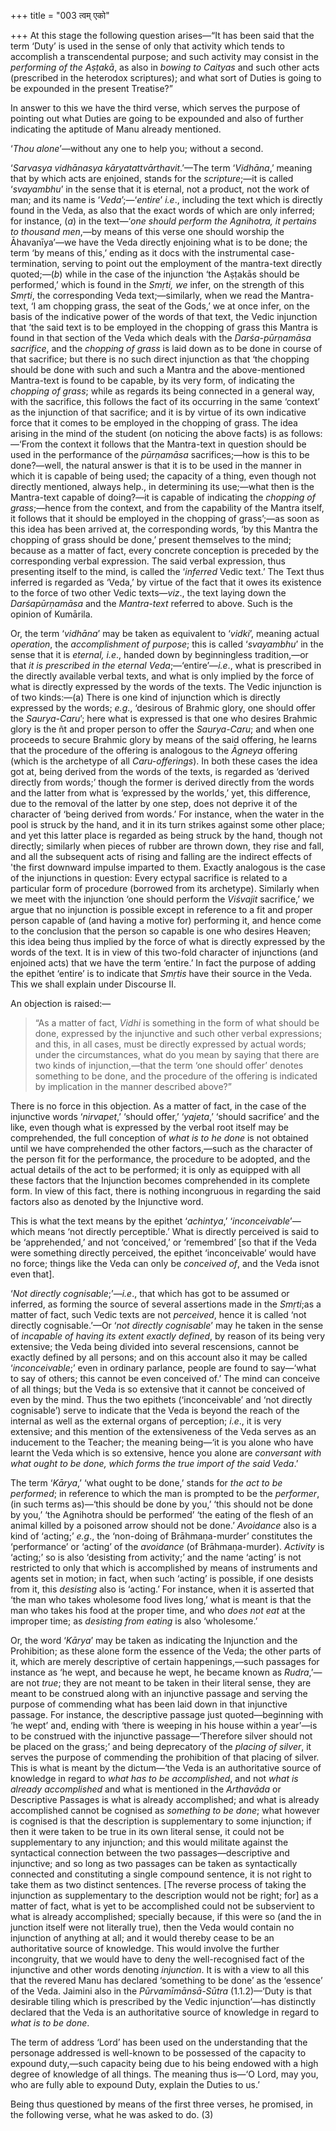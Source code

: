 +++
title = "003 त्वम् एको"

+++
At this stage the following question arises—“It has been said that the
term ‘Duty’ is used in the sense of only that activity which tends to
accomplish a transcendental purpose; and such activity may consist in
the *performing of the Aṣṭakā*, as also in *bowing to Caityas* and such
other acts (prescribed in the heterodox scriptures); and what sort of
Duties is going to be expounded in the present Treatise?”

In answer to this we have the third verse, which serves the purpose of
pointing out what Duties are going to be expounded and also of further
indicating the aptitude of Manu already mentioned.

‘*Thou alone*’—without any one to help you; without a second.

‘*Sarvasya vidhānasya kāryatattvārthavit*.’—The term ‘*Vidhāna*,’
meaning that by which acts are enjoined, stands for the *scripture*;—it
is called ‘*svayambhu*’ in the sense that it is eternal, not a product,
not the work of man; and its name is ‘*Veda*’;—‘*entire*’ *i.e*.,
including the text which is directly found in the Veda, as also that the
exact words of which are only inferred; for instance, (*a*) in the
text—‘*one should perform the Agnihotra, it pertains to thousand
men*,—by means of this verse one should worship the Āhavanīya’—we have
the Veda directly enjoining what is to be done; the term ‘by means of
this,’ ending as it docs with the instrumental case-termination, serving
to point out the employment of the mantra-text directly quoted;—(*b*)
while in the case of the injunction ‘the Aṣṭakās should be performed,’
which is found in the *Smṛti, we* infer, on the strength of this
*Smṛti*, the corresponding Veda text;—similarly, when we read the
Mantra-text, ‘I am chopping grass, the seat of the Gods,’ we at once
infer, on the basis of the indicative power of the words of that text,
the Vedic injunction that ‘the said text is to be employed in the
chopping of grass this Mantra is found in that section of the Veda which
deals with the *Darśa-pūrṇamāsa sacrifice*, and the *chopping of grass*
is laid down as to be done in course of that sacrifice; but there is no
such direct injunction as that ‘the chopping should be done with such
and such a Mantra and the above-mentioned Mantra-text is found to be
capable, by its very form, of indicating the *chopping of grass*; while
as regards its being connected in a general way, with the sacrifice,
this follows the fact of its occurring in the same ‘context’ as the
injunction of that sacrifice; and it is by virtue of its own indicative
force that it comes to be employed in the chopping of grass. The idea
arising in the mind of the student (on noticing the above facts) is as
follows:—‘From the context it follows that the Mantra-text in question
should be used in the performance of the *pūrṇamāsa* sacrifices;—how is
this to be done?—well, the natural answer is that it is to be used in
the manner in which it is capable of being used; the capacity of a
thing, even though not directly mentioned, always help., in determining
its use;—what then is the Mantra-text capable of doing?—it is capable of
indicating the *chopping of grass*;—hence from the context, and from the
capability of the Mantra itself, it follows that it should be employed
in the chopping of grass’;—as soon as this idea has been arrived at, the
corresponding words, ‘by this Mantra the chopping of grass should be
done,’ present themselves to the mind; because as a matter of fact,
every concrete conception is preceded by the corresponding verbal
expression. The said verbal expression, thus presenting itself to the
mind, is called the ‘*inferred* Vedic text.’ The Text thus inferred is
regarded as ‘Veda,’ by virtue of the fact that it owes its existence to
the force of two other Vedic texts—*viz*., the text laying down the
*Darśapūrṇamāsa* and the *Mantra-text* referred to above. Such is the
opinion of Kumārila.

Or, the term ‘*vidhāna*’ may be taken as equivalent to ‘*vidki*’,
meaning actual *operation*, the *accomplishment of purpose*; this is
called ‘*svayambhu*’ in the sense that it is *eternal, i.e*., handed
down by beginningless tradition,—or that *it is prescribed in the
eternal Veda*;—‘entire’—*i.e*., what is prescribed in the directly
available verbal texts, and what is only implied by the force of what is
directly expressed by the words of the texts. The Vedic injunction is of
two kinds:—(a) There is one kind of injunction which is directly
expressed by the words; *e.g*., ‘desirous of Brahmic glory, one should
offer the *Saurya-Caru*’; here what is expressed is that one who desires
Brahmic glory is the ñt and proper person to offer the *Saurya-Caru*;
and when one proceeds to secure Brahmic glory by means of the said
offering, he learns that the procedure of the offering is analogous to
the *Āgneya* offering (which is the archetype of all *Caru-offerings*).
In both these cases the idea got at, being derived from the words of the
texts, is regarded as ‘derived directly from words;’ though the former
is derived directly from the words and the latter from what is
‘expressed by the worlds,’ yet, this difference, due to the removal of
the latter by one step, does not deprive it of the character of ‘being
derived from words.’ For instance, when the water in the pool is struck
by the hand, and it in its turn strikes against some other place; and
yet this latter place is regarded as being struck by the hand, though
not directly; similarly when pieces of rubber are thrown down, they rise
and fall, and all the subsequent acts of rising and falling are the
indirect effects of 'the first downward impulse imparted to them.
Exactly analogous is the case of the injunctions in question: Every
ectypal sacrifice is related to a particular form of procedure (borrowed
from its archetype). Similarly when we meet with the injunction ‘one
should perform the *Viśvajit* sacrifice,’ we argue that no injunction is
possible except in reference to a fit and proper person capable of (and
having a motive for) performing it, and hence come to the conclusion
that the person so capable is one who desires Heaven; this idea being
thus implied by the force of what is directly expressed by the words of
the text. It is in view of this two-fold character of injunctions (and
enjoined acts) that we have the term ‘entire.’ In fact the purpose of
adding the epithet ‘entire’ is to indicate that *Smṛtis* have their
source in the Veda. This we shall explain under Discourse II.

An objection is raised:—

> “As a matter of fact, *Vidhi* is something in the form of what should
> be done, expressed by the injunctive and such other verbal
> expressions; and this, in all cases, must be directly expressed by
> actual words; under the circumstances, what do you mean by saying that
> there are two kinds of injunction,—that the term ‘one should offer’
> denotes something to be done, and the procedure of the offering is
> indicated by implication in the manner described above?”

There is no force in this objection. As a matter of fact, in the case of
the injunctive words ‘*nirvapet*,’ ‘should offer,’ ‘*yajeta*,’ ‘should
sacrifice’ and the like, even though what is expressed by the verbal
root itself may be comprehended, the full conception of *what is to he
done* is not obtained until we have comprehended the other factors,—such
as the character of the person fit for the performance, the procedure to
be adopted, and the actual details of the act to be performed; it is
only as equipped with all these factors that the Injunction becomes
comprehended in its complete form. In view of this fact, there is
nothing incongruous in regarding the said factors also as denoted by the
Injunctive word.

This is what the text means by the epithet ‘*achintya*,’
‘*inconceivable*’—which means ‘not directly perceptible.’ What is
directly perceived is said to be ‘apprehended,’ and not ‘conceived,’ or
‘remembred’ \[so that if the Veda were something directly perceived, the
epithet ‘inconceivable’ would have no force; things like the Veda can
only be *conceived of*, and the Veda isnot even that\].

‘*Not directly cognisable*;’—*i.e*., that which has got to be assumed or
inferred, as forming the source of several assertions made in the
*Smṛti*;as a matter of fact, such Vedic texts are not *perceived*, hence
it is called ‘not directly cognisable.’—Or ‘*not directly cognisable*’
may he taken in the sense of *incapable of having its extent exactly
defined*, by reason of its being very extensive; the Veda being divided
into several rescensions, cannot be exactly defined by all persons; and
on this account also it may be called ‘*inconceivable*;’ even in
ordinary parlance, people are found to say—‘what to say of others; this
cannot be even conceived of.’ The mind can conceive of all things; but
the Veda is so extensive that it cannot be conceived of even by the
mind. Thus the two epithets (‘inconceivable’ and ‘not directly
cognisable’) serve to indicate that the Veda is beyond the reach of the
internal as well as the external organs of perception; *i.e*., it is
very extensive; and this mention of the extensiveness of the Veda serves
as an inducement to the Teacher; the meaning being—‘it is you alone who
have learnt the Veda which is so extensive, hence you alone are
*conversant with what ought to be done, which forms the true import of
the said Veda*.’

The term ‘*Kārya*,’ ‘what ought to be done,’ stands for *the act to be
performed*; in reference to which the man is prompted to be the
*performer*, (in such terms as)—‘this should be done by you,’ ‘this
should not be done by you,’ ‘the Agnihotra should be performed’ ‘the
eating of the flesh of an animal killed by a poisoned arrow should not
be done.’ *Avoidance* also is a kind of ‘acting;’ *e.g*., the ‘non-doing
of Brāhmaṇa-murder’ constitutes the ‘performance’ or ‘acting’ of the
*avoidance* (of Brāhmaṇa-murder). *Activity* is ‘acting;’ so is also
‘desisting from activity;’ and the name ‘acting’ is not restricted to
only that which is accomplished by means of instruments and agents set
in motion; in fact, when such ‘acting’ is possible, if one desists from
it, this *desisting* also is ‘acting.’ For instance, when it is asserted
that ‘the man who takes wholesome food lives long,’ what is meant is
that the man who takes his food at the proper time, and who *does not
eat* at the improper time; as *desisting from eating* is also
‘wholesome.’

Or, the word ‘*Kārya*’ may be taken as indicating the Injunction and the
Prohibition; as these alone form the essence of the Veda; the other
parts of it, which are merely descriptive of certain happenings,—such
passages for instance as ‘he wept, and because he wept, he became known
as *Rudra*,’—are not *true*; they are not meant to be taken in their
literal sense, they are meant to be construed along with an injunctive
passage and serving the purpose of commending what has been laid down in
that injunctive passage. For instance, the descriptive passage just
quoted—beginning with ‘he wept’ and, ending with ‘there is weeping in
his house within a year’—is to be construed with the injunctive
passage—‘Therefore silver should not be placed on the grass;’ and being
deprecatory of the *placing of silver*, it serves the purpose of
commending the prohibition of that placing of silver. This is what is
meant by the dictum—‘the Veda is an authoritative source of knowledge in
regard to *what has to be accomplished*, and not *what is already
accomplished* and what is mentioned in the *Arthavāda* or Descriptive
Passages is what is already accomplished; and what is already
accomplished cannot be cognised as *something to be done*; what however
is cognised is that the description is supplementary to some injunction;
if then it were taken to be true in its own literal sense, it could not
be supplementary to any injunction; and this would militate against the
syntactical connection between the two passages—descriptive and
injunctive; and so long as two passages can be taken as syntactically
connected and constituting a single compound sentence, it is not right
to take them as two distinct sentences. \[The reverse process of taking
the injunction as supplementary to the description would not be right;
for\] as a matter of fact, what is yet to be accomplished could not be
subservient to what is already accomplished; specially because, if this
were so (and the in junction itself were not literally true), then the
Veda would contain no injunction of anything at all; and it would
thereby cease to be an authoritative source of knowledge. This would
involve the further incongruity, that we would have to deny the
well-recognised fact of the injunctive and other words denoting
*injunction*. It is with a view to all this that the revered Manu has
declared ‘something to be done’ as the ‘essence’ of the Veda. Jaimini
also in the *Pūrvamīmānsā-Sūtra* (1.1.2)—‘Duty is that desirable tiling
which is prescribed by the Vedic injunction’—has distinctly declared
that the Veda is an authoritative source of knowledge in regard to *what
is to be done*.

The term of address ‘Lord’ has been used on the understanding that the
personage addressed is well-known to be possessed of the capacity to
expound duty,—such capacity being due to his being endowed with a high
degree of knowledge of all things. The meaning thus is—‘O Lord, may you,
who are fully able to expound Duty, explain the Duties to us.’

Being thus questioned by means of the first three verses, he promised,
in the following verse, what he was asked to do. (3)


